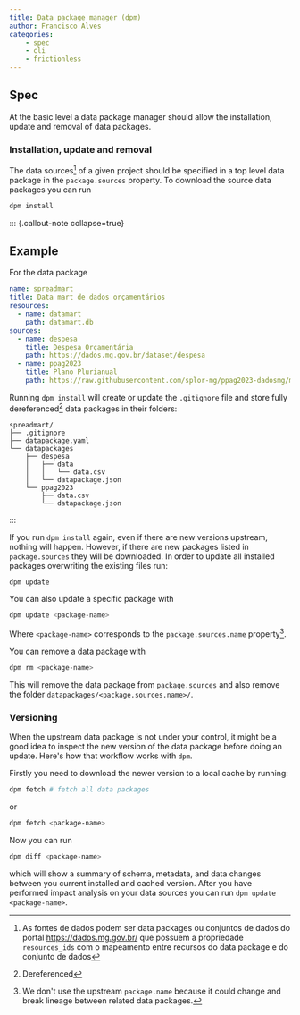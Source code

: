 ```yaml
---
title: Data package manager (dpm)
author: Francisco Alves
categories:
    - spec
    - cli
    - frictionless
---
```


## Spec

At the basic level a data package manager should allow the installation, update and removal of data packages.

### Installation, update and removal

The data sources[^20230425T102524] of a given project should be specified in a top level data package in the `package.sources` property. To download the source data packages you can run

```bash
dpm install
```

::: {.callout-note collapse=true}

## Example

For the data package

```yaml
name: spreadmart
title: Data mart de dados orçamentários
resources:
  - name: datamart
    path: datamart.db
sources:
  - name: despesa
    title: Despesa Orçamentária
    path: https://dados.mg.gov.br/dataset/despesa
  - name: ppag2023
    title: Plano Plurianual
    path: https://raw.githubusercontent.com/splor-mg/ppag2023-dadosmg/main/datapackage.yaml
```

Running `dpm install` will create or update the `.gitignore` file and store fully dereferenced[^20230425T111627] data packages in their folders:

```
spreadmart/
├── .gitignore
├── datapackage.yaml
└── datapackages
    ├── despesa
    │   ├── data
    │   │   └── data.csv
    │   └── datapackage.json
    └── ppag2023
        ├── data.csv
        └── datapackage.json
```

:::

If you run `dpm install` again, even if there are new versions upstream, nothing will happen. However, if there are new packages listed in `package.sources` they will be downloaded.
In order to update all installed packages overwriting the existing files run:

```bash
dpm update
```

You can also update a specific package with

```bash
dpm update <package-name>
```

Where `<package-name>` corresponds to the `package.sources.name` property[^20230425T112806].

You can remove a data package with

```bash
dpm rm <package-name>
```

This will remove the data package from `package.sources` and also remove the folder `datapackages/<package.sources.name>/`.

### Versioning

When the upstream data package is not under your control, it might be a good idea to inspect the new version of the data package before doing an update. 
Here's how that workflow works with `dpm`.

Firstly you need to download the newer version to a local cache by running:

```bash
dpm fetch # fetch all data packages
```

or

```bash
dpm fetch <package-name>
```

Now you can run 

```bash
dpm diff <package-name>
```

which will show a summary of schema, metadata, and data changes between you current installed and cached version. After you have performed impact analysis on your data sources you can run `dpm update <package-name>`.

[^20230425T102524]: As fontes de dados podem ser data packages ou conjuntos de dados do portal https://dados.mg.gov.br/ que possuem a propriedade `resources_ids` com o mapeamento entre recursos do data package e do conjunto de dados

[^20230425T111627]: Dereferenced

[^20230425T112806]: We don't use the upstream `package.name` because it could change and break lineage between related data packages.